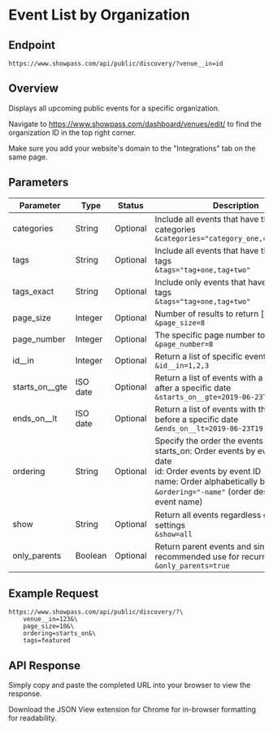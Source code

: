 
# Event List by Organization

## Endpoint
```
https://www.showpass.com/api/public/discovery/?venue__in=id
```

## Overview
Displays all upcoming public events for a specific organization.

Navigate to https://www.showpass.com/dashboard/venues/edit/ to find the organization ID in the top right corner.

Make sure you add your website's domain to the "Integrations" tab on the same page.

## Parameters


| Parameter | Type | Status | Description |
|-----------|------|--------|-------------|
| categories | String | Optional | Include all events that have the following categories<br>`&categories="category_one,category_two"` |
| tags | String | Optional | Include all events that have the following tags<br>`&tags="tag+one,tag+two"` |
| tags_exact | String | Optional | Include only events that have all of the tags<br>`&tags="tag+one,tag+two"` |
| page_size | Integer | Optional | Number of results to return [default: 20]<br>`&page_size=8` |
| page_number | Integer | Optional | The specific page number to return<br>`&page_number=8` |
| id__in | Integer | Optional | Return a list of specific events<br>`&id__in=1,2,3` |
| starts_on__gte | ISO date | Optional | Return a list of events with a start time after a specific date<br>`&starts_on__gte=2019-06-23T19:30` |
| ends_on__lt | ISO date | Optional | Return a list of events with the end time before a specific date<br>`&ends_on__lt=2019-06-23T19:30` |
| ordering | String | Optional | Specify the order the events are returned<br>starts_on: Order events by event start date<br>id: Order events by event ID<br>name: Order alphabetically by event name<br>`&ordering="-name"` (order descending by event name) |
| show | String | Optional | Return all events regardless of visibility settings<br>`&show=all` |
| only_parents | Boolean | Optional | Return parent events and single events - recommended use for recurring events<br>`&only_parents=true` |


## Example Request
```
https://www.showpass.com/api/public/discovery/?\
    venue__in=123&\
    page_size=10&\
    ordering=starts_on&\
    tags=featured
```

## API Response
Simply copy and paste the completed URL into your browser to view the response.

Download the JSON View extension for Chrome for in-browser formatting for readability.
